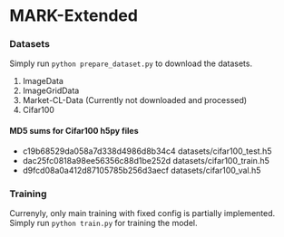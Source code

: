 # MARK-Extended

### Datasets

Simply run `python prepare_dataset.py` to download the datasets.

1. ImageData
2. ImageGridData
3. Market-CL-Data (Currently not downloaded and processed)
4. Cifar100

#### MD5 sums for Cifar100 h5py files
* c19b68529da058a7d338d4986d8b34c4  datasets/cifar100_test.h5
* dac25fc0818a98ee56356c88d1be252d  datasets/cifar100_train.h5
* d9fcd08a0a412d87105785b256d3aecf  datasets/cifar100_val.h5 

### Training

Currenyly, only main training with fixed config is partially implemented. Simply run `python train.py` for training the model. 